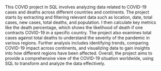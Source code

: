 This COVID project in SQL involves analyzing data related to COVID-19 cases and deaths across different countries and continents. The project starts by extracting and filtering relevant data such as location, date, total cases, new cases, total deaths, and population. I then calculate key metrics like the death percentage, which shows the likelihood of death if one contracts COVID-19 in a specific country. The project also examines total cases against total deaths to understand the severity of the pandemic in various regions. Further analysis includes identifying trends, comparing COVID-19 impact across continents, and visualizing data to gain insights into how different regions have been affected. Overall, the project aims to provide a comprehensive view of the COVID-19 situation worldwide, using SQL to transform and analyze the data effectively.

